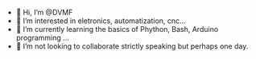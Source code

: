 - 👋 Hi, I’m @DVMF
- 👀 I’m interested in eletronics, automatization, cnc...
- 🌱 I’m currently learning the basics of Phython, Bash, Arduino programming ...
- 💞️ I’m not looking to collaborate strictly speaking but perhaps one day.

<!---
DVMF/DVMF is a ✨ special ✨ repository because its `README.md` (this file) appears on your GitHub profile.
You can click the Preview link to take a look at your changes.
--->
